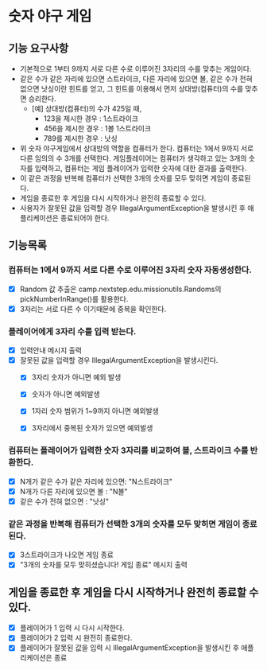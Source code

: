 # 숫자 야구 게임
## 기능 요구사항

- 기본적으로 1부터 9까지 서로 다른 수로 이루어진 3자리의 수를 맞추는 게임이다.
- 같은 수가 같은 자리에 있으면 스트라이크, 다른 자리에 있으면 볼, 같은 수가 전혀 없으면 낫싱이란 힌트를 얻고, 그 힌트를
  이용해서 먼저 상대방(컴퓨터)의 수를 맞추면 승리한다.
  - [예] 상대방(컴퓨터)의 수가 425일 때,
    - 123을 제시한 경우 : 1스트라이크 
    - 456을 제시한 경우 : 1볼 1스트라이크 
    - 789를 제시한 경우 : 낫싱
- 위 숫자 야구게임에서 상대방의 역할을 컴퓨터가 한다. 컴퓨터는 1에서 9까지 서로 다른 임의의 수 3개를 선택한다. 
  게임플레이어는 컴퓨터가 생각하고 있는 3개의 숫자를 입력하고, 컴퓨터는 게임 플레이어가 입력한 숫자에 대한 결과를 출력한다.
- 이 같은 과정을 반복해 컴퓨터가 선택한 3개의 숫자를 모두 맞히면 게임이 종료된다.
- 게임을 종료한 후 게임을 다시 시작하거나 완전히 종료할 수 있다.
- 사용자가 잘못된 값을 입력할 경우 IllegalArgumentException을 발생시킨 후 애플리케이션은 종료되어야 한다.

## 기능목록

### 컴퓨터는 1에서 9까지 서로 다른 수로 이루어진 3자리 숫자 자동생성한다.
- [x] Random 값 추출은 camp.nextstep.edu.missionutils.Randoms의 pickNumberInRange()를 활용한다.
- [x] 3자리는 서로 다른 수 이기때문에 중복을 확인한다.

### 플레이어에게 3자리 수를 입력 받는다. 
- [x] 입력안내 메시지 출력
- [x] 잘못된 값을 입력할 경우 IllegalArgumentException을 발생시킨다.
  - [x] 3자리 숫자가 아니면 예외 발생
  - [x] 숫자가 아니면 예외발생
  - [x] 1자리 숫자 범위가 1~9까지 아니면 예외발생
  - [x] 3자리에서 중복된 숫자가 있으면 예외발생
  
  
### 컴퓨터는 플레이어가 입력한 숫자 3자리를 비교하여 볼, 스트라이크 수를 반환한다.
- [x] N개가 같은 수가 같은 자리에 있으면: "N스트라이크"
- [x] N개가 다른 자리에 있으면 볼 : "N볼"
- [x] 같은 수가 전혀 없으면 : "낫싱"

### 같은 과정을 반복해 컴퓨터가 선택한 3개의 숫자를 모두 맞히면 게임이 종료된다.
- [x] 3스트라이크가 나오면 게임 종료
- [x] "3개의 숫자를 모두 맞히셨습니다! 게임 종료" 메시지 출력 

## 게임을 종료한 후 게임을 다시 시작하거나 완전히 종료할 수 있다.
- [x] 플레이어가 1 입력 시 다시 시작한다.
- [x] 플레이어가 2 입력 시 완전히 종료한다.
- [x] 플레이어가 잘못된 값을 입력 시 IllegalArgumentException을 발생시킨 후 애플리케이션은 종료